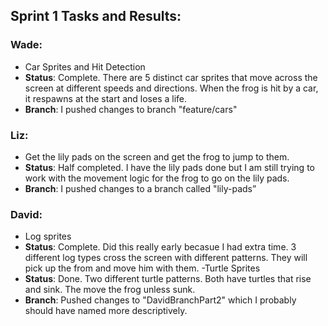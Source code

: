 ## Sprint 1 Tasks and Results:

### Wade:
- Car Sprites and Hit Detection
 - **Status**: Complete. There are 5 distinct car sprites that move across the screen at different speeds and directions. When the frog is hit by a car, it respawns at the start and loses a life.
  - **Branch**: I pushed changes to branch "feature/cars"

### Liz:
- Get the lily pads on the screen and get the frog to jump to them.
 - **Status**: Half completed. I have the lily pads done but I am still trying to work with the movement logic for the frog to go on the lily pads.
 - **Branch**: I pushed changes to a branch called "lily-pads”

### David:
- Log sprites
 - **Status**: Complete.  Did this really early becasue I had extra time.  3 different log types cross the screen with different patterns.  They will pick up the from and move him with them.
-Turtle Sprites
- **Status**: Done.  Two different turtle patterns.  Both have turtles that rise and sink.  The move the frog unless sunk.
 - **Branch**: Pushed changes to "DavidBranchPart2"  which I probably should have named more descriptively.
